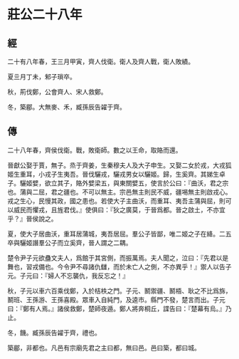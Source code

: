 # 莊公二十八年
## 經

二十有八年春，王三月甲寅，齊人伐衛。衛人及齊人戰，衛人敗績。

夏亖月丁未，邾子瑣卒。

秋，荊伐鄭，公會齊人、宋人救鄭。

冬，築郿。大無麥、禾，臧孫辰告糴于齊。

## 傳

二十八年春，齊侯伐衛。戰，敗衛師。數之以王命，取賂而還。

晉獻公娶于賈，無子。烝于齊姜，生秦穆夫人及大子申生。又娶二女於戎，大戎狐姬生重耳，小戎子生夷吾。晉伐驪戎，驪戎男女以驪姬。歸，生奚齊。其娣生卓子。驪姬嬖，欲立其子，賂外嬖梁五，與東關嬖五，使言於公曰：『曲沃，君之宗也。蒲與二屈，君之疆也。不可以無主。宗邑無主則民不威，疆埸無主則啟戎心。戎之生心，民慢其政，國之患也。若使大子主曲沃，而重耳、夷吾主蒲與屈，則可以威民而懼戎，且旌君伐。』使俱曰：『狄之廣莫，于晉爲都。晉之啟土，不亦宜乎？』晉侯說之。

夏，使大子居曲沃，重耳居蒲城，夷吾居屈。羣公子皆鄙，唯二姬之子在絳。二五卒與驪姬譖羣公子而立奚齊，晉人謂之二耦。

楚令尹子元欲蠱文夫人，爲館于其宮側，而振萬焉。夫人聞之，泣曰：『先君以是舞也，習戎備也。今令尹不尋諸仇讎，而於未亡人之側，不亦異乎！』禦人以告子元。子元曰：『婦人不忘襲仇，我反忘之！』

秋，子元以車六百乘伐鄭，入於桔柣之門。子元、鬭禦疆、鬭梧、耿之不比爲旆，鬭班、王孫游、王孫喜殿。眾車入自純門，及逵市。縣門不發，楚言而出。子元曰：『鄭有人焉。』諸侯救鄭，楚師夜遁。鄭人將奔桐丘，諜告曰：『楚幕有烏。』乃止。

冬，饑。臧孫辰告糴于齊，禮也。

築郿，非都也。凡邑有宗廟先君之主曰都，無曰邑。邑曰築，都曰城。


